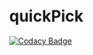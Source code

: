 # quickPick
[![Codacy Badge](https://api.codacy.com/project/badge/Grade/56a905b6fd034136ab8f4150a2cacc70)](https://app.codacy.com/gh/richardechegaray/quickPick?utm_source=github.com&utm_medium=referral&utm_content=richardechegaray/quickPick&utm_campaign=Badge_Grade)


  
